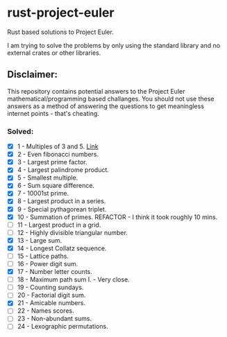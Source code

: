 # rust-project-euler
Rust based solutions to Project Euler.

I am trying to solve the problems by only using the standard library and no external crates or other libraries.

## Disclaimer:
This repository contains potential answers to the Project Euler mathematical/programming based challanges. You should not use these answers as a method of answering the questions to get meaningless internet points - that's cheating. 

### Solved:
- [x] 1 - Multiples of 3 and 5. [Link](multiples_of_3_and_5-1)
- [x] 2 - Even fibonacci numbers.
- [x] 3 - Largest prime factor. 
- [x] 4 - Largest palindrome product.
- [x] 5 - Smallest multiple.
- [x] 6 - Sum square difference.
- [x] 7 - 10001st prime.
- [x] 8 - Largest product in a series.
- [x] 9 - Special pythagorean triplet. 
- [x] 10 - Summation of primes. REFACTOR - I think it took roughly 10 mins.
- [ ] 11 - Largest product in a grid.
- [ ] 12 - Highly divisible triangular number.
- [x] 13 - Large sum.
- [x] 14 - Longest Collatz sequence.
- [ ] 15 - Lattice paths.
- [ ] 16 - Power digit sum.
- [x] 17 - Number letter counts.
- [ ] 18 - Maximum path sum I. - Very close.
- [ ] 19 - Counting sundays.
- [ ] 20 - Factorial digit sum.
- [x] 21 - Amicable numbers.
- [ ] 22 - Names scores.
- [ ] 23 - Non-abundant sums.
- [ ] 24 - Lexographic permutations.
